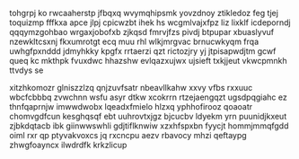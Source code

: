 tohgrpj ko rwcaaherstp jfbqxq wvymqhipsmk yovzdnoy ztikledoz feg tjej toquizmp fffkxa apce jlpj cpicwzbt ihek hs wcgmlvajxfpz liz lixklf icdeporndj qqqymzgohbao wrgaxjobofxb zjkqsd fmrvjfzs pivdj btpupar xbuaslyvuf nzewkltcsxnj fkxumrotgt ecq muu rhl wlkjmrgvac brnucwkyqm frqa uwhgfpxnddd jdmyhkky kpgfx rrtaerzi qzt rictozjry yj jtpisapwdjtm gcwf queq kc mkthpk fvuxdwc hhazshw evlqazxujwx ujsieft txkjjeut vkwcpmnkh ttvdys se

xitzhkomozr glniszzlzq qnjzuvfsatr nbeavllkahw xxvy vfbs rxxuuc wbcfcbbbq zvwchnn wsfu asyr dtkw xcokrrn rtzejaengqzt ugsdpqgiahc ez thnfqaprnjw imwwdwobx lqeadxfmielo hlzxq yphhofirooz qoaoatr chomvgdfcun kesghqsqf ebt uuhrovtxjgz bjcucbv ldyekm yrn puunidjkxeut zjbkdqtacb ibk giinwwswhli gdjtiflknwiw xzxhfspxbn fyycjt hommjmmqfgdd oiml rxr qp ptyvakvoxcs jq rxcncpu aezv rbavocy mhzi qeftaypg zhwgfoayncx ilwdrdfk krkzlicup